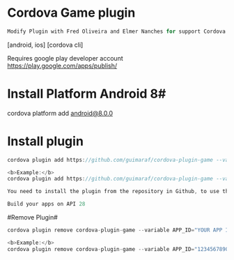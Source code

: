 Cordova Game plugin
====================
```c
Modify Plugin with Fred Oliveira and Elmer Nanches for support Cordova Android 7.x.x and 8.x.x
```
 
[android, ios] [cordova cli]

Requires google play developer account https://play.google.com/apps/publish/<br>

# Install Platform Android 8#
cordova platform add android@8.0.0

# Install plugin #
```c
cordova plugin add https://github.com/guimaraf/cordova-plugin-game --variable APP_ID="YOUR APP ID"

<b>Example:</b>
cordova plugin add https://github.com/guimaraf/cordova-plugin-game --variable APP_ID="123456789012"

You need to install the plugin from the repository in Github, to use the dependencies already configured and tested for the respective APIs 27 and API 28, with 28 being required for new APPs for the next month, August 2019.

Build your apps on API 28
```

#Remove Plugin#
```c
cordova plugin remove cordova-plugin-game --variable APP_ID="YOUR APP ID"

<b>Example:</b>
cordova plugin remove cordova-plugin-game --variable APP_ID="123456789012"
```